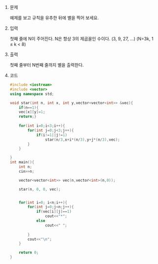 1. 문제

   예제를 보고 규칙을 유추한 뒤에 별을 찍어 보세요.

2. 입력

   첫째 줄에 N이 주어진다. N은 항상 3의 제곱꼴인 수이다. (3, 9, 27, ...) (N=3k, 1 ≤ k < 8)

3. 출력

   첫째 줄부터 N번째 줄까지 별을 출력한다.

4. 코드

   ```c++
   #include <iostream>
   #include <vector>
   using namespace std;
   
   void star(int n, int x, int y,vector<vector<int>> &vec){
       if(n==1){
       vec[x][y]=1;
       return;}
       
       for(int i=0;i<3;i++){
           for(int j=0;j<3;j++){
               if(i!=1||j!=1)
                   star(n/3,x+i*(n/3),y+j*(n/3),vec);
           }
       }
   
   }
   int main(){
       int n;
       cin>>n;
   
       vector<vector<int>> vec(n,vector<int>(n,0));
   
       star(n, 0, 0, vec);
   
   
       for(int i=0; i<n;i++){
           for(int j=0;j<n;j++){
               if(vec[i][j]==1)
                   cout<<"*";
               else
                   cout<<" ";
                           
           }
           cout<<"\n";
       }
   
       return 0;
   }
   ```

   
